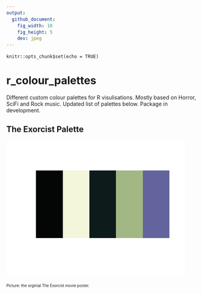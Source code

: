 ```yaml
---
output: 
  github_document:
    fig_width: 10
    fig_height: 5
    dev: jpeg
---
```


```{r setup, include=FALSE}
knitr::opts_chunk$set(echo = TRUE)
```
# r_colour_palettes

Different custom colour palettes for R visulisations. Mostly based on Horror, SciFi and Rock music. Updated list of palettes below. Package in development.

## The Exorcist Palette

![The Exorcist Palette](exorcist/exorcist5palette.png)

<font size="1"> Picture: the orginial The Exorcist movie poster.</font>







